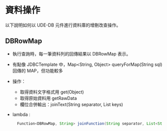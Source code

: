# 資料操作

以下說明如何以 UDE-DB 元件進行資料庫的增刪改查操作。

##  DBRowMap 

* 執行查詢時，每一筆資料列的回傳結果以 DBRowMap 表示。
* 有點像 JDBCTemplate 中，Map<String, Object> queryForMap(String sql) 回傳的 MAP，但功能較多

* 操作：
  * 取得資料文字格式用 get(Object)
  * 取得原始資料用 getRawData
  * 欄位合併輸出：joinText(String separator, List<String> keys)
  
  
* lambda :
  ``` java
    Function<DBRowMap, String> joinFunction(String separator, List<String> keys);
  ```